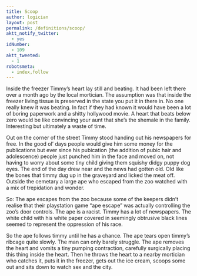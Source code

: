 ```yaml
---
title: Scoop
author: logician
layout: post
permalink: /definitions/scoop/
aktt_notify_twitter:
  - yes
idNumber:
  - 109
aktt_tweeted:
  - 1
robotsmeta:
  - index,follow
---
```

Inside the freezer Timmy&#8217;s heart lay still and beating. <!--more-->It had been left there over a month ago by the local mortician. The assumption was that inside the freezer living tissue is preserved in the state you put it in there in. No one really knew it was beating. In fact if they had known it would have been a lot of boring paperwork and a shitty hollywood movie. A heart that beats below zero would be like convincing your aunt that she&#8217;s the shemale in the family. Interesting but ultimately a waste of time.

Out on the corner of the street Timmy stood handing out his newspapers for free. In the good ol&#8217; days people would give him some money for the publications but ever since his pubication (the addition of pubic hair and adolescence) people just punched him in the face and moved on, not having to worry about some tiny child giving them squishy didgy puppy dog eyes. The end of the day drew near and the news had gotten old. Old like the bones that timmy dug up in the graveyard and licked the meat off. Outside the cemetary a large ape who escaped from the zoo watched with a mix of trepidation and wonder.

So: The ape escapes from the zoo because some of the keepers didn&#8217;t realise that their playstation game &#8220;ape escape&#8221; was actually controlling the zoo&#8217;s door controls. The ape is a racist. Timmy has a lot of newspapers. The white child with his white paper covered in seemingly obtrusive black lines seemed to represent the oppression of his race.

So the ape follows timmy until he has a chance. The ape tears open timmy&#8217;s ribcage quite slowly. The man can only barely struggle. The ape removes the heart and vomits a tiny pumping contraction, carefully surgically placing this thing inside the heart. Then he throws the heart to a nearby mortician who catches it, puts it in the freezer, gets out the ice cream, scoops some out and sits down to watch sex and the city.